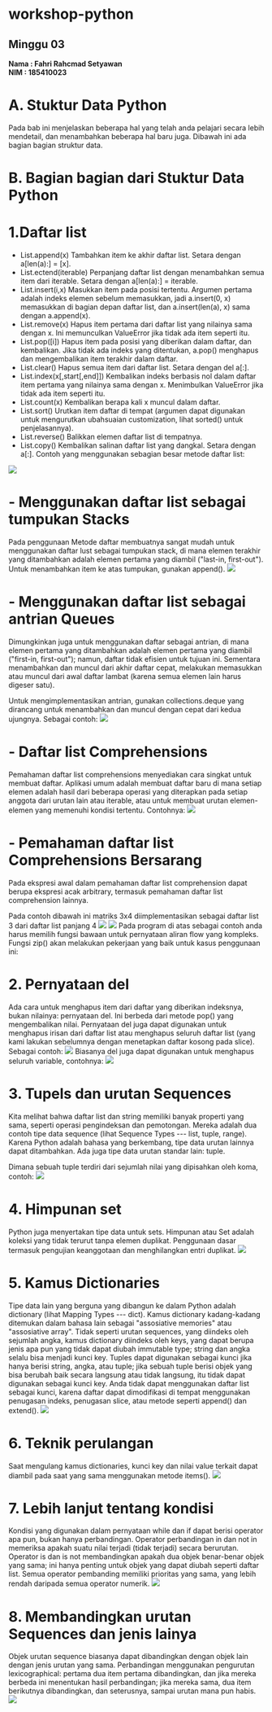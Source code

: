# workshop-python
<h2>Minggu 03</h2>
<b>Nama : Fahri Rahcmad Setyawan</b></br>
<b>NIM : 185410023</b>

# A.	Stuktur Data Python
Pada bab ini menjelaskan beberapa hal yang telah anda pelajari secara lebih mendetail, 
dan menambahkan beberapa hal baru juga. Dibawah ini ada bagian bagian struktur data.

# B.	Bagian bagian dari Stuktur Data Python
# 1.Daftar list
- List.append(x) 
Tambahkan item ke akhir daftar list. Setara dengan a[len(a):] = [x].
- List.ectend(iterable)
Perpanjang daftar list dengan menambahkan semua item dari iterable. Setara dengan a[len(a):] = iterable.
- List.insert(i,x)
Masukkan item pada posisi tertentu. Argumen pertama adalah indeks elemen sebelum memasukkan, jadi a.insert(0, x) 
memasukkan di bagian depan daftar list, dan a.insert(len(a), x) sama dengan a.append(x).
- List.remove(x)
Hapus item pertama dari daftar list yang nilainya sama dengan x. Ini memunculkan ValueError jika tidak ada item seperti itu.
- List.pop([i])
Hapus item pada posisi yang diberikan dalam daftar, dan kembalikan. Jika tidak ada indeks yang ditentukan, a.pop() 
menghapus dan mengembalikan item terakhir dalam daftar.
- List.clear()
Hapus semua item dari daftar list. Setara dengan del a[:].
- List.index(x[,start[,end]])
Kembalikan indeks berbasis nol dalam daftar item pertama yang nilainya sama dengan x. Menimbulkan ValueError jika tidak ada item seperti itu.
- List.count(x)
Kembalikan berapa kali x muncul dalam daftar.
- List.sort()
Urutkan item daftar di tempat (argumen dapat digunakan untuk mengurutkan ubahsuaian customization, lihat sorted() untuk penjelasannya).
- List.reverse()
Balikkan elemen daftar list di tempatnya.
- List.copy()
Kembalikan salinan daftar list yang dangkal. Setara dengan a[:]. Contoh yang menggunakan sebagian besar metode daftar list:

<img src="https://github.com/Fahri54/workshop-python/blob/main/minggu-03/gambar/1.png"/>

# -	Menggunakan daftar list sebagai tumpukan Stacks
Pada penggunaan Metode daftar membuatnya sangat mudah untuk menggunakan daftar lust sebagai tumpukan stack, di mana elemen terakhir 
yang ditambahkan adalah elemen pertama yang diambil ("last-in, first-out"). Untuk menambahkan item ke atas tumpukan, gunakan append().
<img src="https://github.com/Fahri54/workshop-python/blob/main/minggu-03/gambar/2.png"/>

# -	Menggunakan daftar list sebagai antrian Queues
Dimungkinkan juga untuk menggunakan daftar sebagai antrian, di mana elemen pertama yang ditambahkan adalah elemen pertama yang diambil 
("first-in, first-out"); namun, daftar tidak efisien untuk tujuan ini. Sementara menambahkan dan muncul dari akhir daftar cepat, melakukan 
memasukkan atau muncul dari awal daftar lambat (karena semua elemen lain harus digeser satu).

Untuk mengimplementasikan antrian, gunakan collections.deque yang dirancang untuk menambahkan dan muncul dengan cepat dari kedua ujungnya. Sebagai contoh:
<img src="https://github.com/Fahri54/workshop-python/blob/main/minggu-03/gambar/3.png"/>

# -	Daftar list Comprehensions
Pemahaman daftar list comprehensions menyediakan cara singkat untuk membuat daftar. Aplikasi umum adalah membuat daftar baru di mana setiap elemen 
adalah hasil dari beberapa operasi yang diterapkan pada setiap anggota dari urutan lain atau iterable, atau untuk membuat urutan elemen-elemen yang 
memenuhi kondisi tertentu.
Contohnya:
<img src="https://github.com/Fahri54/workshop-python/blob/main/minggu-03/gambar/4.png"/>

# -	Pemahaman daftar list Comprehensions Bersarang
Pada ekspresi awal dalam pemahaman daftar list comprehension dapat berupa ekspresi acak arbitrary, termasuk pemahaman daftar list comprehension lainnya.

Pada contoh dibawah ini matriks 3x4 diimplementasikan sebagai daftar list 3 dari daftar list panjang 4
<img src="https://github.com/Fahri54/workshop-python/blob/main/minggu-03/gambar/5.png"/>
<img src="https://github.com/Fahri54/workshop-python/blob/main/minggu-03/gambar/6.png"/>
Pada program di atas sebagai contoh anda harus memilih fungsi bawaan untuk pernyataan aliran flow yang kompleks. Fungsi zip() akan melakukan pekerjaan 
yang baik untuk kasus penggunaan ini:

# 2.	Pernyataan del
Ada cara untuk menghapus item dari daftar yang diberikan indeksnya, bukan nilainya: pernyataan del. Ini berbeda dari metode pop() yang mengembalikan 
nilai. Pernyataan del juga dapat digunakan untuk menghapus irisan dari daftar list atau menghapus seluruh daftar list (yang kami lakukan sebelumnya 
dengan menetapkan daftar kosong pada slice). Sebagai contoh:
<img src="https://github.com/Fahri54/workshop-python/blob/main/minggu-03/gambar/7.png"/>
Biasanya del juga dapat digunakan untuk menghapus seluruh variable, contohnya:
<img src="https://github.com/Fahri54/workshop-python/blob/main/minggu-03/gambar/8.png"/>

# 3.	Tupels dan urutan Sequences
Kita melihat bahwa daftar list dan string memiliki banyak properti yang sama, seperti operasi pengindeksan dan pemotongan. Mereka adalah dua contoh 
tipe data sequence (lihat Sequence Types --- list, tuple, range). Karena Python adalah bahasa yang berkembang, tipe data urutan lainnya dapat ditambahkan. 
Ada juga tipe data urutan standar lain: tuple.

Dimana sebuah tuple terdiri dari sejumlah nilai yang dipisahkan oleh koma, contoh:
<img src="https://github.com/Fahri54/workshop-python/blob/main/minggu-03/gambar/9.png"/>

# 4.	Himpunan set
Python juga menyertakan tipe data untuk sets. Himpunan atau Set adalah koleksi yang tidak terurut tanpa elemen duplikat. Penggunaan dasar termasuk 
pengujian keanggotaan dan menghilangkan entri duplikat.
<img src="https://github.com/Fahri54/workshop-python/blob/main/minggu-03/gambar/10.png"/>

# 5.	Kamus Dictionaries
Tipe data lain yang berguna yang dibangun ke dalam Python adalah dictionary (lihat Mapping Types --- dict). Kamus dictionary kadang-kadang ditemukan 
dalam bahasa lain sebagai "assosiative memories" atau "assosiative array". Tidak seperti urutan sequences, yang diindeks oleh sejumlah angka, kamus 
dictionary diindeks oleh keys, yang dapat berupa jenis apa pun yang tidak dapat diubah immutable type; string dan angka selalu bisa menjadi kunci key. 
Tuples dapat digunakan sebagai kunci jika hanya berisi string, angka, atau tuple; jika sebuah tuple berisi objek yang bisa berubah baik secara langsung 
atau tidak langsung, itu tidak dapat digunakan sebagai kunci key. Anda tidak dapat menggunakan daftar list sebagai kunci, karena daftar dapat dimodifikasi 
di tempat menggunakan penugasan indeks, penugasan slice, atau metode seperti append() dan extend().
<img src="https://github.com/Fahri54/workshop-python/blob/main/minggu-03/gambar/11.png"/>

# 6.	Teknik perulangan
Saat mengulang kamus dictionaries, kunci key dan nilai value terkait dapat diambil pada saat yang sama menggunakan metode items().
<img src="https://github.com/Fahri54/workshop-python/blob/main/minggu-03/gambar/12.png"/>

# 7.	Lebih lanjut tentang kondisi
Kondisi yang digunakan dalam pernyataan while dan if dapat berisi operator apa pun, bukan hanya perbandingan. Operator perbandingan in dan not in memeriksa 
apakah suatu nilai terjadi (tidak terjadi) secara berurutan. Operator is dan is not membandingkan apakah dua objek benar-benar objek yang sama; ini hanya 
penting untuk objek yang dapat diubah seperti daftar list. Semua operator pembanding memiliki prioritas yang sama, yang lebih rendah daripada semua operator numerik.
<img src="https://github.com/Fahri54/workshop-python/blob/main/minggu-03/gambar/13.png"/>

# 8.	Membandingkan urutan Sequences dan jenis lainya
Objek urutan sequence biasanya dapat dibandingkan dengan objek lain dengan jenis urutan yang sama. Perbandingan menggunakan pengurutan lexicographical: 
pertama dua item pertama dibandingkan, dan jika mereka berbeda ini menentukan hasil perbandingan; jika mereka sama, dua item berikutnya dibandingkan, dan 
seterusnya, sampai urutan mana pun habis.
<img src="https://github.com/Fahri54/workshop-python/blob/main/minggu-03/gambar/14.png"/>
